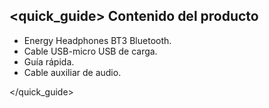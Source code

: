## <quick_guide> Contenido del producto

* Energy Headphones BT3 Bluetooth.
* Cable USB-micro USB de carga.
* Guía rápida.
* Cable auxiliar de audio.

</quick_guide>

